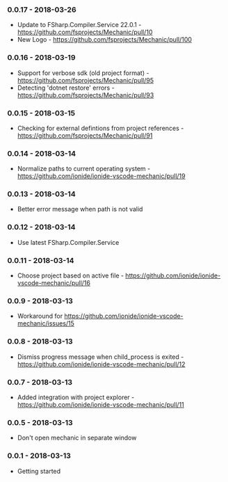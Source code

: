 ### 0.0.17 - 2018-03-26
* Update to FSharp.Compiler.Service 22.0.1 - https://github.com/fsprojects/Mechanic/pull/10
* New Logo - https://github.com/fsprojects/Mechanic/pull/100

### 0.0.16 - 2018-03-19
* Support for verbose sdk (old project format) - https://github.com/fsprojects/Mechanic/pull/95
* Detecting 'dotnet restore' errors - https://github.com/fsprojects/Mechanic/pull/93

### 0.0.15 - 2018-03-15
* Checking for external defintions from project references - https://github.com/fsprojects/Mechanic/pull/91

### 0.0.14 - 2018-03-14
* Normalize paths to current operating system - https://github.com/ionide/ionide-vscode-mechanic/pull/19

### 0.0.13 - 2018-03-14
* Better error message when path is not valid

### 0.0.12 - 2018-03-14
* Use latest FSharp.Compiler.Service

### 0.0.11 - 2018-03-14
* Choose project based on active file - https://github.com/ionide/ionide-vscode-mechanic/pull/16

### 0.0.9 - 2018-03-13
* Workaround for https://github.com/ionide/ionide-vscode-mechanic/issues/15

### 0.0.8 - 2018-03-13
* Dismiss progress message when child_process is exited - https://github.com/ionide/ionide-vscode-mechanic/pull/12

### 0.0.7 - 2018-03-13
* Added integration with project explorer - https://github.com/ionide/ionide-vscode-mechanic/pull/11

### 0.0.5 - 2018-03-13
* Don't open mechanic in separate window

### 0.0.1 - 2018-03-13
* Getting started